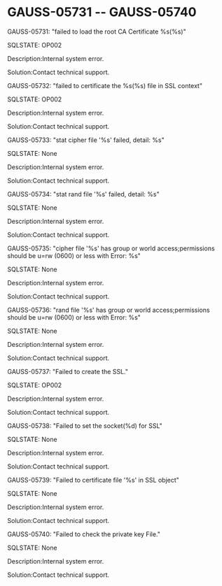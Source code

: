 # GAUSS-05731 -- GAUSS-05740<a name="EN-US_TOPIC_0302073457"></a>

GAUSS-05731: "failed to load the root CA Certificate %s\(%s\)"

SQLSTATE: OP002

Description:Internal system error.

Solution:Contact technical support.

GAUSS-05732: "failed to certificate the %s\(%s\) file in SSL context"

SQLSTATE: OP002

Description:Internal system error.

Solution:Contact technical support.

GAUSS-05733: "stat cipher file '%s' failed, detail: %s"

SQLSTATE: None

Description:Internal system error.

Solution:Contact technical support.

GAUSS-05734: "stat rand file '%s' failed, detail: %s"

SQLSTATE: None

Description:Internal system error.

Solution:Contact technical support.

GAUSS-05735: "cipher file '%s' has group or world access;permissions should be u=rw \(0600\) or less with Error: %s"

SQLSTATE: None

Description:Internal system error.

Solution:Contact technical support.

GAUSS-05736: "rand file '%s' has group or world access;permissions should be u=rw \(0600\) or less with Error: %s"

SQLSTATE: None

Description:Internal system error.

Solution:Contact technical support.

GAUSS-05737: "Failed to create the SSL."

SQLSTATE: OP002

Description:Internal system error.

Solution:Contact technical support.

GAUSS-05738: "Failed to set the socket\(%d\) for SSL"

SQLSTATE: None

Description:Internal system error.

Solution:Contact technical support.

GAUSS-05739: "Failed to certificate file '%s' in SSL object"

SQLSTATE: None

Description:Internal system error.

Solution:Contact technical support.

GAUSS-05740: "Failed to check the private key File."

SQLSTATE: None

Description:Internal system error.

Solution:Contact technical support.

